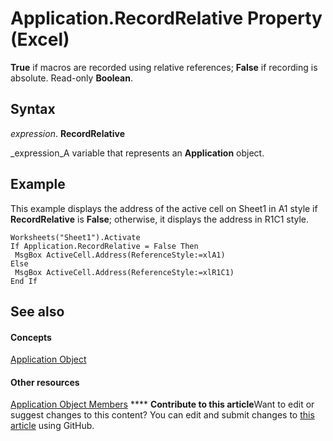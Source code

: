 
# Application.RecordRelative Property (Excel)

 **True** if macros are recorded using relative references; **False** if recording is absolute. Read-only **Boolean**.


## Syntax

 _expression_. **RecordRelative**

 _expression_A variable that represents an  **Application** object.


## Example

This example displays the address of the active cell on Sheet1 in A1 style if  **RecordRelative** is **False**; otherwise, it displays the address in R1C1 style.


```
Worksheets("Sheet1").Activate 
If Application.RecordRelative = False Then 
 MsgBox ActiveCell.Address(ReferenceStyle:=xlA1) 
Else 
 MsgBox ActiveCell.Address(ReferenceStyle:=xlR1C1) 
End If
```


## See also


#### Concepts


 [Application Object](19b73597-5cf9-4f56-8227-b5211f657f6f.md)
#### Other resources


 [Application Object Members](4cb9ca42-8d07-cc9c-2d80-4eb9a5921e1e.md)
****   **Contribute to this article**Want to edit or suggest changes to this content? You can edit and submit changes to  [this article](https://github.com/jhershey00/VBA_Excel_Test/OpenXMLCon/articles/64e634e4-30e2-0794-1120-0960e32fe821.md) using GitHub.

